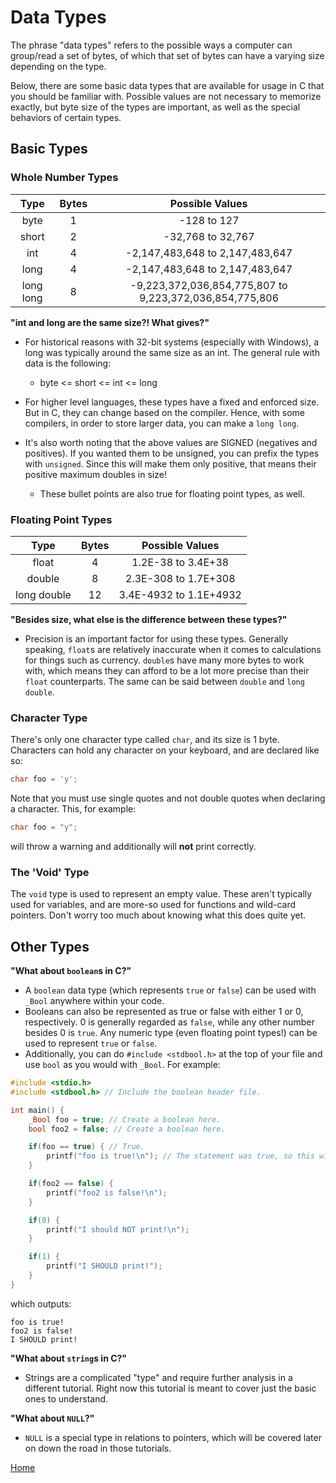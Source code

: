 # Data Types

The phrase "data types" refers to the possible ways a computer can group/read a set of bytes, of which that set of bytes can have a varying size depending on the type.

Below, there are some basic data types that are available for usage in C that you should be familiar with. Possible values are not necessary to memorize exactly, but byte size of the types are important, as well as the special behaviors of certain types.

## Basic Types

### Whole Number Types

Type | Bytes | Possible Values
:---: | :---: | :---:
byte | 1 | -128 to 127
short | 2 | -32,768 to 32,767
int | 4 | -2,147,483,648 to 2,147,483,647
long | 4 | -2,147,483,648 to 2,147,483,647
long long | 8 | -9,223,372,036,854,775,807 to 9,223,372,036,854,775,806

**"int and long are the same size?! What gives?"**
- For historical reasons with 32-bit systems (especially with Windows), a long was typically around the same size as an int. The general rule with data is the following:
    - byte <= short <= int <= long
- For higher level languages, these types have a fixed and enforced size. But in C, they can change based on the compiler. Hence, with some compilers, in order to store larger data, you can make a ``long long``.
- It's also worth noting that the above values are SIGNED (negatives and positives). If you wanted them to be unsigned, you can prefix the types with ``unsigned``. Since this will make them only positive, that means their positive maximum doubles in size!
    
    - These bullet points are also true for floating point types, as well.

### Floating Point Types

Type | Bytes | Possible Values
:---: | :---: | :---:
float | 4 | 1.2E-38 to 3.4E+38
double | 8 | 2.3E-308 to 1.7E+308
long double | 12 | 3.4E-4932 to 1.1E+4932

**"Besides size, what else is the difference between these types?"**
- Precision is an important factor for using these types. Generally speaking, ``float``s are relatively inaccurate when it comes to calculations for things such as currency. ``double``s have many more bytes to work with, which means they can afford to be a lot more precise than their ``float`` counterparts. The same can be said between ``double`` and ``long double``.

### Character Type
There's only one character type called ``char``, and its size is 1 byte. Characters can hold any character on your keyboard, and are declared like so:
```c
char foo = 'y';
```
Note that you must use single quotes and not double quotes when declaring a character. This, for example:
```c
char foo = "y";
```
will throw a warning and additionally will **not** print correctly.

### The 'Void' Type
The ``void`` type is used to represent an empty value. These aren't typically used for variables, and are more-so used for functions and wild-card pointers. Don't worry too much about knowing what this does quite yet.

## Other Types
**"What about ``boolean``s in C?"**
- A ``boolean`` data type (which represents ``true`` or ``false``) can be used with ``_Bool`` anywhere within your code.
- Booleans can also be represented as true or false with either 1 or 0, respectively. 0 is generally regarded as ``false``, while any other number besides 0 is ``true``. Any numeric type (even floating point types!) can be used to represent ``true`` or ``false``.
- Additionally, you can do ``#include <stdbool.h>`` at the top of your file and use ``bool`` as you would with ``_Bool``. For example:

```c
#include <stdio.h>
#include <stdbool.h> // Include the boolean header file.

int main() {
    _Bool foo = true; // Create a boolean here.
    bool foo2 = false; // Create a boolean here.

    if(foo == true) { // True.
        printf("foo is true!\n"); // The statement was true, so this will print.
    }

    if(foo2 == false) {
        printf("foo2 is false!\n");
    }

    if(0) {
        printf("I should NOT print!\n");
    }

    if(1) {
        printf("I SHOULD print!");
    }
}
```
which outputs:
```
foo is true!
foo2 is false!
I SHOULD print!
```

**"What about ``string``s in C?"**
- Strings are a complicated "type" and require further analysis in a different tutorial. Right now this tutorial is meant to cover just the basic ones to understand.

**"What about ``NULL``?"**
- ``NULL`` is a special type in relations to pointers, which will be covered later on down the road in those tutorials.

[Home](https://bvanseg.github.io)
